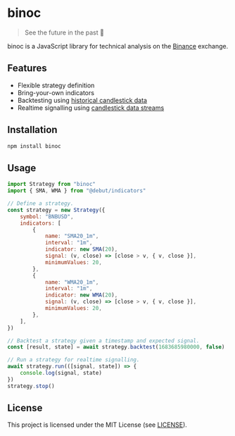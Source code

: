 # binoc

> See the future in the past 🔮

binoc is a JavaScript library for technical analysis on the [Binance][binance] exchange.

## Features

- Flexible strategy definition
- Bring-your-own indicators
- Backtesting using [historical candlestick data][rest]
- Realtime signalling using [candlestick data streams][ws]

[binance]: https://www.binance.us/
[rest]: https://docs.binance.us/#get-candlestick-data
[ws]: https://docs.binance.us/#candlestick-data-stream

## Installation

```sh
npm install binoc
```

## Usage

```js
import Strategy from "binoc"
import { SMA, WMA } from "@debut/indicators"

// Define a strategy.
const strategy = new Strategy({
    symbol: "BNBUSD",
    indicators: [
        {
            name: "SMA20_1m",
            interval: "1m",
            indicator: new SMA(20),
            signal: (v, close) => [close > v, { v, close }],
            minimumValues: 20,
        },
        {
            name: "WMA20_1m",
            interval: "1m",
            indicator: new WMA(20),
            signal: (v, close) => [close > v, { v, close }],
            minimumValues: 20,
        },
    ],
})

// Backtest a strategy given a timestamp and expected signal.
const [result, state] = await strategy.backtest(1683685980000, false)

// Run a strategy for realtime signalling.
await strategy.run(([signal, state]) => {
    console.log(signal, state)
})
strategy.stop()
```

## License

This project is licensed under the MIT License (see [LICENSE](LICENSE)).
